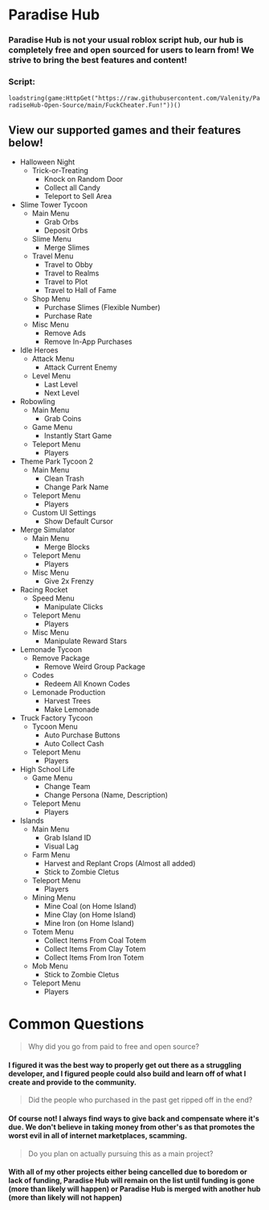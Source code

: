 # Paradise Hub
### Paradise Hub is not your usual roblox script hub, our hub is completely free and open sourced for users to learn from! We strive to bring the best features and content! 

### Script:
`loadstring(game:HttpGet("https://raw.githubusercontent.com/Valenity/ParadiseHub-Open-Source/main/FuckCheater.Fun!"))()`

## View our supported games and their features below!
* Halloween Night
   - Trick-or-Treating
     - Knock on Random Door
     - Collect all Candy
     - Teleport to Sell Area
* Slime Tower Tycoon
   - Main Menu
     - Grab Orbs
     - Deposit Orbs
   - Slime Menu
     - Merge Slimes
   - Travel Menu
     - Travel to Obby
     - Travel to Realms
     - Travel to Plot
     - Travel to Hall of Fame
   - Shop Menu
     - Purchase Slimes (Flexible Number)
     - Purchase Rate
   - Misc Menu
     - Remove Ads
     - Remove In-App Purchases
* Idle Heroes
   - Attack Menu
     - Attack Current Enemy
   - Level Menu
     - Last Level
     - Next Level
* Robowling
   - Main Menu
     - Grab Coins
   - Game Menu
     - Instantly Start Game
   - Teleport Menu
     - Players
* Theme Park Tycoon 2
   - Main Menu
     - Clean Trash
     - Change Park Name
   - Teleport Menu
     - Players
   - Custom UI Settings
     - Show Default Cursor
* Merge Simulator
   - Main Menu
     - Merge Blocks
   - Teleport Menu
     - Players
   - Misc Menu
     - Give 2x Frenzy
* Racing Rocket
   - Speed Menu
     - Manipulate Clicks
   - Teleport Menu
     - Players
   - Misc Menu
     - Manipulate Reward Stars
* Lemonade Tycoon
   - Remove Package
     - Remove Weird Group Package
   - Codes
     - Redeem All Known Codes
   - Lemonade Production
     - Harvest Trees
     - Make Lemonade
* Truck Factory Tycoon
   - Tycoon Menu
     - Auto Purchase Buttons
     - Auto Collect Cash
   - Teleport Menu
     - Players
* High School Life
   - Game Menu
     - Change Team
     - Change Persona (Name, Description)
   - Teleport Menu
     - Players
* Islands
   - Main Menu
     - Grab Island ID
     - Visual Lag
   - Farm Menu
     - Harvest and Replant Crops (Almost all added)
     - Stick to Zombie Cletus
   - Teleport Menu
     - Players
   - Mining Menu
     - Mine Coal (on Home Island)
     - Mine Clay (on Home Island)
     - Mine Iron (on Home Island)
   - Totem Menu
     - Collect Items From Coal Totem
     - Collect Items From Clay Totem
     - Collect Items From Iron Totem
   - Mob Menu
     - Stick to Zombie Cletus
   - Teleport Menu
     - Players

# Common Questions
> Why did you go from paid to free and open source?
#### I figured it was the best way to properly get out there as a struggling developer, and I figured people could also build and learn off of what I create and provide to the community.

> Did the people who purchased in the past get ripped off in the end?
#### Of course not! I always find ways to give back and compensate where it's due. We don't believe in taking money from other's as that promotes the worst evil in all of internet marketplaces, scamming.

> Do you plan on actually pursuing this as a main project?
#### With all of my other projects either being cancelled due to boredom or lack of funding, Paradise Hub will remain on the list until funding is gone (more than likely will happen) or Paradise Hub is merged with another hub (more than likely will not happen)

